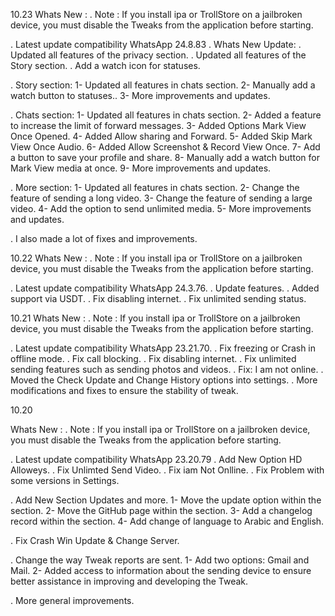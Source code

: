 10.23
Whats New :
. Note : If you install ipa or TrollStore on a jailbroken device, you must disable the Tweaks from the application before starting.

. Latest update compatibility WhatsApp 24.8.83
. Whats New Update:
. Updated all features of the privacy section.
. Updated all features of the Story section.
. Add a watch icon for statuses.

. Story section:
1- Updated all features in chats section.
2- Manually add a watch button to statuses..
3- More improvements and updates.

. Chats section:
1- Updated all features in chats section.
2- Added a feature to increase the limit of forward messages.
3- Added Options Mark View Once Opened.
4- Added Allow sharing and Forward.
5- Added Skip Mark View Once Audio.
6- Added Allow Screenshot & Record View Once.
7- Add a button to save your profile and share.
8- Manually add a watch button for Mark View media at once.
9- More improvements and updates.

. More section:
1- Updated all features in chats section.
2- Change the feature of sending a long video.
3- Change the feature of sending a large video.
4- Add the option to send unlimited media.
5- More improvements and updates.

. I also made a lot of fixes and improvements.

10.22
Whats New :
. Note : If you install ipa or TrollStore on a jailbroken device, you must disable the Tweaks from the application before starting.

. Latest update compatibility WhatsApp 24.3.76.
. Update features.
. Added support via USDT.
. Fix disabling internet.
. Fix unlimited sending status.



10.21
Whats New :
. Note : If you install ipa or TrollStore on a jailbroken device, you must disable the Tweaks from the application before starting.

. Latest update compatibility WhatsApp 23.21.70.
. Fix freezing or Crash in offline mode.
. Fix call blocking.
. Fix disabling internet.
. Fix unlimited sending features such as sending photos and videos.
. Fix: I am not online.
. Moved the Check Update and Change History options into settings.
. More modifications and fixes to ensure the stability of tweak.


10.20

 Whats New :
 . Note : If you install ipa or TrollStore on a jailbroken device, you must disable the Tweaks from the application before starting.

. Latest update compatibility WhatsApp 23.20.79
. Add New Option HD Alloweys.
. Fix Unlimted Send Video.
. Fix iam Not Onlline.
. Fix Problem with some versions in Settings.

. Add New Section Updates and more.
1- Move the update option within the section.
2- Move the GitHub page within the section.
3- Add a changelog record within the section.
4- Add change of language to Arabic and English.

. Fix Crash Win Update & Change Server. 

. Change the way Tweak reports are sent.
1- Add two options: Gmail and Mail.
2- Added access to information about the sending device to ensure better assistance in improving and developing the Tweak.

. More general improvements.
